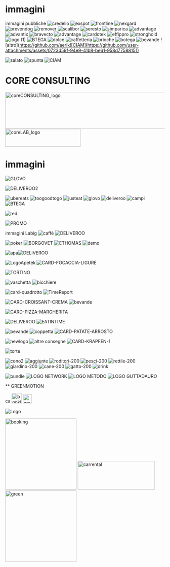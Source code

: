 # immagini
immagini pubbliche
![credelio](https://user-images.githubusercontent.com/104754539/166197384-db8af8ba-99c0-4117-b5ad-d4322fb62faa.png)
![exspot](https://user-images.githubusercontent.com/104754539/166197397-adf72865-96f7-4570-8bbb-f9d675847bc1.png)
![frontline](https://user-images.githubusercontent.com/104754539/166197400-b1744f1a-27f5-4746-a7c6-3cf08c41db67.png)
![nexgard](https://user-images.githubusercontent.com/104754539/166197402-fa1cb78a-ea73-4eec-8d01-b079dde15f29.png)
![prevendog](https://user-images.githubusercontent.com/104754539/166197404-0d17a6e0-d487-43e8-99a1-21e86fb80bf4.png)
![remover](https://user-images.githubusercontent.com/104754539/166197406-1b2a15f1-3cde-4848-9345-2eb8dce5c38c.png)
![scalibor](https://user-images.githubusercontent.com/104754539/166197407-30246a77-006b-410c-8953-fcbee0788718.png)
![seresto](https://user-images.githubusercontent.com/104754539/166197411-ad61a05d-f037-4db4-999f-f70c406dc944.png)
![simparica](https://user-images.githubusercontent.com/104754539/166197412-a4a864d5-1bd6-44e8-85d7-85b593155942.png)
![advantage](https://user-images.githubusercontent.com/104754539/166197413-ff56d7e4-a70c-43e5-818c-c3260d2a7c91.png)
![advantix](https://user-images.githubusercontent.com/104754539/166197415-89bffeda-a068-415e-8a35-5f9957ea27bf.png)
![bravecto](https://user-images.githubusercontent.com/104754539/166197416-e3202a55-a6aa-4abf-add9-199045652039.png)
![advantage](https://user-images.githubusercontent.com/104754539/166197378-d9338cf6-6c3d-462f-a9ca-d6fe634bfd53.png)
![cardotek](https://user-images.githubusercontent.com/104754539/166198188-696ab9b4-6cb6-4de2-8a18-539eaad351aa.png)
![effippro](https://user-images.githubusercontent.com/104754539/166198349-f5fc048a-d645-4ba8-ac3f-961fe5e4db9f.png)
![stronghold](https://user-images.githubusercontent.com/104754539/166198624-1bd9ae1a-a6bd-4454-a8a1-4f39f07dcbc0.png)
![logo (1)](https://github.com/aerika1974/immagini/assets/104754539/e2b8081f-ce06-4736-a1ba-94f523b6a70f)
![BTEGA](https://github.com/aerika1974/immagini/assets/104754539/8f92fcd8-ebb2-48b1-a439-ccbfa851a7a1)
![dolce](https://github.com/aerika1974/immagini/assets/104754539/a425ab84-07b9-425b-a5e7-02757d3a2cdd)
![caffetteria](https://github.com/aerika1974/immagini/assets/104754539/8f6ff00a-4400-4c27-be68-97c38a45d8e9)
![brioche](https://github.com/aerika1974/immagini/assets/104754539/69627822-a38f-4995-acfd-5e7dabb262a0)
![botega](https://github.com/aerika1974/immagini/assets/104754539/e70e93da-e343-4945-9768-b21728a81487)
![bevande](https://github.com/aerika1974/immagini/assets/104754539/4d5ee80f-266c-4ad2-813b-841979d827ab)
![altro](https://github.com/aerik![CIAM](https://github.com/user-attachments/assets/0723d59f-94e9-41b8-be61-958d77588151)

![salato](https://github.com/aerika1974/immagini/assets/104754539/7f85ee50-23d9-4e43-bfa4-981efca746f3)
![spunta](https://github.com/aerika1974/immagini/assets/104754539/4729902d-79bb-4ed6-9080-b7682b148b9e)
![CIAM](https://github.com/user-attachments/assets/bade4759-6ce1-4699-be84-3beb88b0f03c)

# CORE CONSULTING

<img width="764" height="116" alt="coreCONSULTING_logo" src="https://github.com/user-attachments/assets/53085035-fbe5-446e-bf98-0e6cc1876d13" />

<img width="238" height="56" alt="coreLAB_logo" src="https://github.com/user-attachments/assets/06d7aeb2-b86d-4ca1-a85d-49f295725d22" />







# immagini
![GLOVO](https://github.com/aerika1974/immagini/assets/104754539/04b5d514-a5e5-4d74-a5e2-b22cbd20a042)

![DELIVEROO2](https://github.com/aerika1974/immagini/assets/104754539/6ced1822-fce0-4f83-b71e-bc3b2cd2f0d9)

![ubereats](https://github.com/aerika1974/immagini/assets/104754539/39e76755-5b9c-429f-8c3c-6be859174f5b)
![toogoodtogo](https://github.com/aerika1974/immagini/assets/104754539/b5fd88fc-c506-4673-8943-dbad60324776)
![justeat](https://github.com/aerika1974/immagini/assets/104754539/91338dfa-e53a-4864-b0d6-96ae3b11f579)
![glovo](https://github.com/aerika1974/immagini/assets/104754539/663e67bc-86ec-44e4-b80b-d58f20643ed9)
![deliveroo](https://github.com/aerika1974/immagini/assets/104754539/e10156e9-3742-418c-97f9-b55f3efe162d)
![campi](https://github.com/aerika1974/immagini/assets/104754539/72cfb86f-ff0c-4ee5-8c7d-58b524572043)
![BTEGA](https://github.com/aerika1974/immagini/assets/104754539/023a1ec0-2339-47a8-a01c-0b1f7d75ee99)

![red](https://github.com/aerika1974/immagini/assets/104754539/5453fa38-9d1d-4e05-8c96-46ff676a550d)

![PROMO](https://github.com/aerika1974/immagini/assets/104754539/ad88f4a6-6619-49be-883b-d8c38c994654)

immagini Labig
![caffè](https://github.com/aerika1974/immagini/assets/104754539/f8719f85-0625-47de-9ca8-fc8fc3a445cd)
![DELIVEROO](https://github.com/aerika1974/immagini/assets/104754539/0ce7816c-7601-4d0e-a084-8970ed428e09)

![poker](https://user-images.githubusercontent.com/104754539/178691135-b85b9a5b-c3d9-4393-8a34-213ed65121e2.png)
![BORGOVET](https://user-images.githubusercontent.com/104754539/178705623-7627c315-9576-4f2f-80c3-80d849c56b74.png)
![ETHOMAS](https://user-images.githubusercontent.com/104754539/178702577-8bfa5daa-1754-41f1-b088-9229ee44d8a4.png)
![demo](https://user-images.githubusercontent.com/104754539/179921428-519c5de9-4f1b-467e-b7cc-f80fc235d08d.png)

![apa](https://user-images.githubusercontent.com/104754539/187888981-fbf6fd4a-e2df-489b-afab-8080dffef018.png)![DELIVEROO](https://github.com/aerika1974/immagini/assets/104754539/91d55a3d-98ab-4bfc-829c-43eb532fb679)

![LogoApetek](https://user-images.githubusercontent.com/104754539/203810672-cb692322-8cc0-4ae3-b8a1-e3c5ab7e8f20.png)
![CARD-FOCACCIA-LIGURE](https://github.com/aerika1974/immagini/assets/104754539/ccaa3454-460b-4363-a1fe-606c81e1e719)

![TORTINO](https://github.com/aerika1974/immagini/assets/104754539/97dd01fb-903a-415e-84b4-0a020aa77cbc)

![vaschetta](https://user-images.githubusercontent.com/104754539/228558125-644be4f6-8acd-419d-a7c8-faf870aa47c1.png)
![bicchiere](https://user-images.githubusercontent.com/104754539/228558154-19b9aee2-94df-4603-9f16-112cfc827787.png)

![card-quadrotto](https://github.com/aerika1974/immagini/assets/104754539/903ed38a-345e-45ed-bc5c-17ead0ccb107)
![TimeReport](https://github.com/user-attachments/assets/caf70024-6c83-4a45-be03-4c3ee4d6649c)

![CARD-CROISSANT-CREMA](https://github.com/aerika1974/immagini/assets/104754539/de37593e-d878-48f1-a8b3-a95fd0602fb3)
![bevande](https://github.com/aerika1974/immagini/assets/104754539/fe38dda9-79a6-497a-9b6f-835aca355006)

![CARD-PIZZA-MARGHERITA](https://github.com/aerika1974/immagini/assets/104754539/d799ac6a-c894-4f3e-9123-eebd3a9e7063)

![DELIVEROO](https://github.com/aerika1974/immagini/assets/104754539/0e11a3aa-579b-4633-84c7-1681bee0c559)
![EATINTIME](https://github.com/aerika1974/immagini/assets/104754539/c934db81-04ab-479e-bc30-598fbb2d4bed)

![bevande](https://user-images.githubusercontent.com/104754539/228558174-0763caef-5ef1-48bb-afb4-4f7985433d45.png)
![coppetta](https://user-images.githubusercontent.com/104754539/229054733-09e13bd6-7005-4dde-9e6f-339ceb9d7c3f.JPG)
![CARD-PATATE-ARROSTO](https://github.com/aerika1974/immagini/assets/104754539/08960c7c-18a7-4b43-859d-43023f4fcc6c)

![newlogo](https://user-images.githubusercontent.com/104754539/230355022-3a3ccb11-cbad-40a4-b473-19011188671b.JPG)
![altre consegne](https://user-images.githubusercontent.com/104754539/230356413-01eba383-ad19-4dfe-be56-105e38dc6569.png)
![CARD-KRAPFEN-1](https://github.com/aerika1974/immagini/assets/104754539/a9a1f993-bfc1-4dd4-b794-6260d7b67b02)

![torte](https://user-images.githubusercontent.com/104754539/229054756-e0d4155a-84a8-4b73-9db8-349586d2fb8b.png)

![cono2](https://user-images.githubusercontent.com/104754539/228608302-9269ff78-c62c-4c35-9164-7d909c4ee2e0.png)
![aggiunte](https://user-images.githubusercontent.com/104754539/228756064-a1f33213-baa2-49c9-aa50-19cbeaf9885c.png)
![roditori-200](https://github.com/aerika1974/immagini/assets/104754539/e59957ad-d3e1-4cef-8d09-ae9e22b9afe3)
![pesci-200](https://github.com/aerika1974/immagini/assets/104754539/a11c05e5-d6fe-48ba-8aaa-14863ab2e4eb)
![rettile-200](https://github.com/aerika1974/immagini/assets/104754539/c7c530cd-6ed0-41b8-bd25-45c8c375e157)
![giardino-200](https://github.com/aerika1974/immagini/assets/104754539/87280dff-65fb-4f9d-ac9b-dc1b0e5ec2de)
![cane-200](https://github.com/aerika1974/immagini/assets/104754539/c3b594bd-cb0b-406f-8e5a-1a9c6184ddbf)
![gatto-200](https://github.com/aerika1974/immagini/assets/104754539/37a6d0ab-198f-4416-8e38-478f7c65acd1)
![drink](https://github.com/aerika1974/immagini/assets/104754539/72a0eba2-63d8-488d-90cc-252bc7168cad)

![bundle](https://user-images.githubusercontent.com/104754539/229054349-dc7f8f53-9790-44ad-be34-8c6ff79c00f2.JPG)
![LOGO NETWORK](https://github.com/aerika1974/immagini/assets/104754539/766133a8-9b9c-4589-8582-2b4c462ef6f8)
![LOGO METODO](https://github.com/aerika1974/immagini/assets/104754539/3b151ac4-4450-478e-a572-fcacccd8bce2)
![LOGO GUTTADAURO](https://github.com/aerika1974/immagini/assets/104754539/335aa2ee-1083-47b9-a21d-94b9f559f177)


** GREENMOTION

<img width="16" height="16" alt="carrental" src="https://github.com/user-attachments/assets/3528bd1c-1cf6-492c-a612-dd3bb3522782" />
<img width="32" height="32" alt="booking" src="https://github.com/user-attachments/assets/52d005fe-5f87-4ab3-a1c4-1d29fa0b4b2a" />
<img width="28" height="28" alt="green" src="https://github.com/user-attachments/assets/5f3ea564-30fa-4f76-95af-976366e5823b" />

![Logo](https://github.com/user-attachments/assets/3f4ec7f5-2f11-4cfa-bbe2-ba5fdff5275a)


<img width="225" height="224" alt="booking" src="https://github.com/user-attachments/assets/607852f2-4de8-450c-a928-a7893d760654" />
<img width="244" height="90" alt="carrental" src="https://github.com/user-attachments/assets/dffe376c-7eaf-4dfa-b6d6-86589c074613" />

<img width="225" height="225" alt="green" src="https://github.com/user-attachments/assets/aec2c005-38cc-40c2-8065-3b2121f18b88" />

